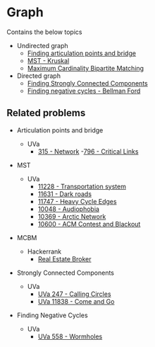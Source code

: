 # Graph
Contains the below topics

- Undirected graph
  - [Finding articulation points and bridge](UndirectedGraph.java)
  - [MST - Kruskal](Kruskal.java)
  - [Maximum Cardinality Bipartite Matching](MCBM.java)
- Directed graph
  - [Finding Strongly Connected Components](DirectedGraph.java)
  - [Finding negative cycles - Bellman Ford](BellmanFord.java)


## Related problems

- Articulation points and bridge
  - UVa
    - [315 - Network](https://uva.onlinejudge.org/index.php?option=com_onlinejudge&Itemid=8&page=show_problem&category=24&problem=251)
    -[796 - Critical Links](https://uva.onlinejudge.org/index.php?option=com_onlinejudge&Itemid=8&page=show_problem&category=24&problem=737)


- MST
  - UVa
    - [11228 - Transportation system](https://uva.onlinejudge.org/index.php?option=com_onlinejudge&Itemid=8&page=show_problem&category=24&problem=2169)
    - [11631 - Dark roads](https://uva.onlinejudge.org/index.php?option=com_onlinejudge&Itemid=8&page=show_problem&problem=2678)
    - [11747 - Heavy Cycle Edges](https://uva.onlinejudge.org/index.php?option=com_onlinejudge&Itemid=8&page=show_problem&problem=2847)
    - [10048 - Audiophobia](https://uva.onlinejudge.org/index.php?option=com_onlinejudge&Itemid=8&page=show_problem&problem=989)
    - [10369 - Arctic Network](https://uva.onlinejudge.org/index.php?option=com_onlinejudge&Itemid=8&page=show_problem&problem=1310)
    - [10600 - ACM Contest and Blackout](https://uva.onlinejudge.org/index.php?option=com_onlinejudge&Itemid=8&page=show_problem&problem=1541)

- MCBM
  - Hackerrank
    - [Real Estate Broker](https://www.hackerrank.com/contests/womens-codesprint-2/challenges/real-estate-broker)


- Strongly Connected Components
  - UVa
    - [UVa 247 - Calling Circles](https://uva.onlinejudge.org/index.php?option=com_onlinejudge&Itemid=8&page=show_problem&category=24&problem=183)
    - [UVa 11838 - Come and Go](https://uva.onlinejudge.org/index.php?option=com_onlinejudge&Itemid=8&page=show_problem&problem=2938)


- Finding Negative Cycles
  - UVa
    - [UVa 558 - Wormholes](https://uva.onlinejudge.org/index.php?option=com_onlinejudge&Itemid=8&page=show_problem&category=24&problem=499)
